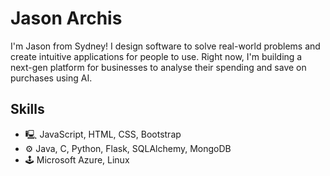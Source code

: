 # Jason Archis
I'm Jason from Sydney! I design software to solve real-world problems and create intuitive applications for people to use.
Right now, I'm building a next-gen platform for businesses to analyse their spending and save on purchases using AI.

## Skills
* 🖳 JavaScript, HTML, CSS, Bootstrap
* ⚙️ Java, C, Python, Flask, SQLAlchemy, MongoDB
* 🕹️ Microsoft Azure, Linux
